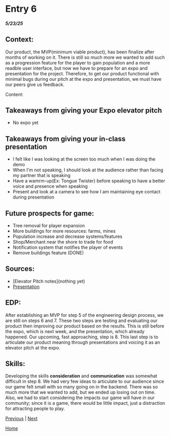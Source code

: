 # Entry 6
##### 5/23/25

## **Context**:

Our product, the MVP(minimum viable product), has been finalize after months of working on it. There is still so much more we wanted to add such as a progression feature for the player to gain population and a more readble user interface, but now we have to prepare for an expo and presentation for the project. Therefore, to get our product functional with minimal bugs during our pitch at the expo and presentation, we must have our peers give us feedback. 

Content: 
## Takeaways from giving your Expo elevator pitch

* No expo yet

## Takeaways from giving your in-class presentation

* I felt like I was looking at the screen too much when I was doing the demo
* When I'm not speaking, I should look at the audience rather than facing my partner that is speaking
* Have a wamrm-up(Ex: Tongue Twister) before speaking to have a better voice and presence when speaking
* Present and look at a camera to see how I am maintaining eye contact during presentation

## **Future prospects for game**:
* Tree removal for player expansion
* More buildings for more resources: farms, mines 
* Population increase and decrease systems/features
* Shop/Merchant near the shore to trade for food
* Notification system that notifies the player of events
* Remove buildings feature (DONE)

## **Sources**:
* [Elevator Pitch notes](nothing yet)
* [Presentation](https://docs.google.com/presentation/d/1o1J2jjSPWHZM6Ct8P2ob6UwUpwdKB43gpU11VMH_J6w/edit?slide=id.g35c5c1261ee_0_5#slide=id.g35c5c1261ee_0_5)

## **EDP**:
After establishing an MVP for step 5 of the engineering design process, we are still on steps 6 and 7. These two steps are testing and evaluating our product then improving our product based on the results. This is still before the expo, which is next week, and the presentation, which already happened. Our upcoming, fast approaching, step is 8. This last step is to articulate our product meaning through presentations and voicing it as an elevator pitch at the expo.

## **Skills**:
Developing the skills **consideration** and **communication** was somewhat difficult in step 8. We had very few ideas to articulate to our audience since our game felt small with so many going on in the backend. There was so much more that we wanted to add, but we ended up losing out on time. Also, we had to start considering the impacts our game will have in our community; since it is a game, there would be little impact, just a distraction for attracting people to play.


[Previous](entry05.md) | [Next](entry07.md)

[Home](../README.md)
